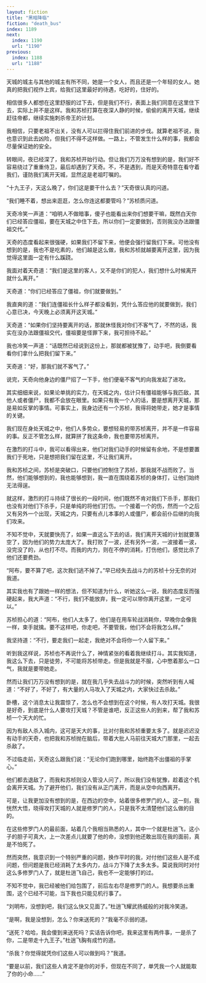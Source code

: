 ```yaml
---
layout: fiction
title: "黑暗降临"
fiction: "death_bus"
index: 1189
next:
  index: 1190
  url: "1190"
previous:
  index: 1188
  url: "1188"
---
```

天城的城主与其他的城主有所不同，她是一个女人，而且还是一个年轻的女人。她真的把我们视作上宾，给我们这里最好的待遇，吃好的，住好的。

相信很多人都想在这里舒服的过下去，但是我们不行，表面上我们同意在这里住下去，实际上并不是这样。我和苏桢打算在夜深人静的时候，偷偷的离开天城，继续赶往帝都，继续实施刺杀帝王的计划。

我相信，只要老祖不出关，没有人可以拦得住我们前进的步伐。就算老祖不说，我也意识到此去凶险，但我们不得不这样做。一路上，不管发生什么样的事，我都会尽量保证她的安全。

转眼间，夜已经深了，我和苏桢开始行动。但让我们万万没有想到的是，我们好不容易绕过了重重侍卫，最后却遇到了天奇。不，不是遇到，而是天奇特意在看守着我们，谨防我们离开天城，显然这是老祖叮嘱的。

“十九王子，天这么晚了，你们这是要干什么去？”天奇很认真的问道。

“我们睡不着，想出来逛逛，怎么你连这都要管吗？”苏桢质问道。

天奇冷笑一声道：“咱明人不做暗事，傻子也能看出来你们想要干嘛，既然白天你们已经答应僵祖，要在天城之中住下去，所以你们一定要做到，否则我没办法跟僵祖交代。”

天奇的态度看起来很强硬，如果我们不留下来，他便会强行留我们下来。可他没有想到的是，我也不是吃素的，他们越是这么做，我和苏桢就越要离开这里，因为我觉得这里面一定有什么蹊跷。

我面对着天奇道：“我们是这里的客人，又不是你们的犯人，我们想什么时候离开就什么离开。”

天奇道：“你们已经答应了僵祖，你们就要做到。”

我直爽的道：“我们连僵祖长什么样子都没看到，凭什么答应他的就要做到，我们心意已决，今天晚上必须离开这天城。”

天奇道：“如果你们坚持要离开的话，那就休怪我对你们不客气了，不然的话，我实在没办法跟僵祖交代，僵祖要是怪罪下来，我可担待不起。”

我也冷笑一声道：“话既然已经说到这份上，那就都被犹豫了，动手吧，我倒要看看你们拿什么把我们留下来。”

天奇道：“好，那我们就不客气了。”

说完，天奇向他身边的僵尸招了一下手，他们便毫不客气的向我发起了进攻。

其实细细来说，如果论单挑的实力，在天城之内，估计只有僵祖能够与我匹敌，其他人或者僵尸，我都不会放在眼里。如果只有我一个人的话，要是想离开天城，那是易如反掌的事情。可事实上，我身边还有一个苏桢，我得将她带走，她才是事情的关键。

我们现在身处天城之中，他们人多势众，要想轻易的带苏桢离开，并不是一件容易的事。反正不管怎么样，就算拼了我这条命，我也要带苏桢离开。

在激烈的打斗中，我可以看得出来，他们对我们动手的时候留有余地，不是想要置我们于死地，只是想把我们留在这里，不让我们离开。

我和苏桢之间，苏桢是突破口，只要他们控制住了苏桢，那我就不战而败了。当然，他们能够想到的，我也能够想到，我一直在围绕着苏桢的身体打，让他们始终无法得逞。

就这样，激烈的打斗持续了很长的一段时间，他们既然不肯对我们下杀手，那我们也没有对他们下杀手，只是单纯的将他们打伤。一个接着一个的伤，然而一个之后又有另外一个出现，天城之内，只要有点儿本事的人或僵尸，都会前仆后继的向我们攻来。

不知不觉中，天就要快亮了，如果一直这么下去的话，我们离开天城的计划就要落空了，因为他们的势力太庞大了。我打败了一波，还有另外一波，一波接着一波，没完没了的，从也打不尽。而我的内力，则在不停的消耗，打伤他们，感觉比杀了他们还要费劲。

“阿布，要不算了吧，这次我们逃不掉了。”早已经失去战斗力的苏桢十分无奈的对我道。

其实我也有了跟她一样的想法，但不知道为什么，听她这么一说，我的态度反而强硬起来，我大声道：“不行，我们不能放弃，我一定可以带你离开这里，一定可以。”

苏桢担心的道：“阿布，他们人太多了，他们是在用车轮战消耗你，早晚你会像我一样，束手就擒。要不这样吧，你走吧，不要管我，他们不会将我怎么样。”

我坚持道：“不行，要走我们一起走，我绝对不会将你一个人留下来。”

听到我这样说，苏桢也不再说什么了，神情紧张的看着我继续打斗。其实我知道，我这么下去，只是徒劳，不可能将苏桢带走。但是我就是不服，心中憋着那么一口气，我就是要带她走。

然而让我们万万没有想到的是，就在我几乎失去战斗力的时候，突然听到有人喊道：“不好了，不好了，有大量的人马攻入了天城之内，大家快过去杀敌。”

卧槽，这个消息太让我震惊了，怎么也不会想到在这个时候，有人攻打天城。我很是好奇，到底是什么人要攻打天城？不管是谁吧，反正这些人的到来，帮了我和苏桢一个天大的忙。

因为有敌人杀入城内，这可是天大的事，比对付我和苏桢重要太多了。就是迟迟没有动手的天奇，也把我和苏桢抛在脑后，带着大批人马前往天城大门那里，一起去杀敌了。

不过临走前，天奇这么跟我们说：“无论你们跑到哪里，始终跑不出僵祖的手掌心。”

他们都去退敌了，而我和苏桢则没人管没人问了，所以我们没有犹豫，趁着这个机会离开天城。为了避开他们，我们没有从正门离开，而是从空中向西离开。

可是，让我更加没有想到的是，在西边的空中，站着很多修罗门的人。这一刻，我恍然大悟，晓得攻打天城的人就是修罗门的人，只是我不太清楚他们这么做的目的。

在这些修罗门人的最前面，站着几个我相当熟悉的人，其中一个就是杜逍飞，这小子的胆子可真大，上一次差点儿就要了他的命，没想到他还敢出现在我的面前，真是不怕死了。

然而突然，我意识到一个特别严重的问题，换作平时的我，对付他们这些人是不成问题，但问题是我已经消耗了太多内力，战斗力下降了太多太多。莫说我同时对付这么多修罗门人了，就是杜逍飞自己，我也不一定能够打的过。

不知不觉中，我已经被他们给包围了，前后左右尽是修罗门的人。我想要杀出重围，这个已经不可能，当下我也只能见机行事了。

“刘明布，没想到吧，我们这么快又见面了。”杜逍飞耀武扬威般的对我冷笑道。

“是啊，我是没想到，怎么？你来送死的？”我毫不示弱的道。

“送死？哈哈，我会傻到来送死吗？实话告诉你吧，我来这里有两件事，一是杀了你，二是带走十九王子。”杜逍飞胸有成竹的道。

“杀我？你觉得就凭你们这些人可以做到吗？”我道。

“要是以前，我们这些人肯定不是你的对手，但现在不同了，单凭我一个人就能取了你的小命……”